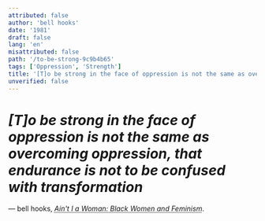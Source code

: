 ```yaml
---
attributed: false
author: 'bell hooks'
date: '1981'
draft: false
lang: 'en'
misattributed: false
path: '/to-be-strong-9c9b4b65'
tags: ['Oppression', 'Strength']
title: '[T]o be strong in the face of oppression is not the same as overcoming oppression'
unverified: false
---
```


# *[T]o be strong in the face of oppression is not the same as overcoming oppression, that endurance is not to be confused with transformation*
&mdash; bell hooks, <cite><abbr title="ISBN-13: 9780896081291">Ain't I a Woman: Black Women and Feminism</abbr></cite>.
